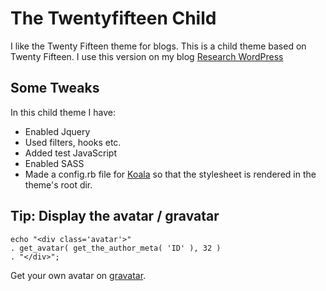 # The Twentyfifteen Child

I like the Twenty Fifteen theme for blogs. This is a child theme based on Twenty Fifteen. I use this version on my blog [Research WordPress](http://research-wordpress.dk)

## Some Tweaks

In this child theme I have:

* Enabled Jquery
* Used filters, hooks etc.
* Added test JavaScript
* Enabled SASS
* Made a config.rb file for [Koala](http://koala-app.com/) so that the stylesheet is rendered in the theme's root dir.


## Tip: Display the avatar / gravatar

~~~~ 
echo "<div class='avatar'>" 
. get_avatar( get_the_author_meta( 'ID' ), 32 ) 
. "</div>";
~~~~

Get your own avatar on [gravatar](https://en.gravatar.com/).